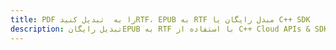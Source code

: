 ---title: PDF را به  تبدیل کنیدRTF، EPUB به RTF مبدل رایگان یا C++ SDKdescription: تبدیل رایگانEPUB به RTF با استفاده از C++ Cloud APIs & SDK همچنین اسناد PDF را در Cloud ایجاد، ویرایش و رندر کنید.---